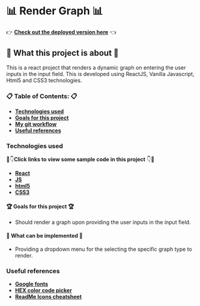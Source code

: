 # :bar_chart: Render Graph :bar_chart:

:point_right: **[Check out the deployed version here](https://24-frames.netlify.com)** :point_left:

## :loudspeaker: What this project is about :loudspeaker:

This is a react project that renders a dynamic graph on entering the user inputs in the input field. This is developed using ReactJS, Vanilla Javascript, Html5 and CSS3 technologies.

### :clipboard: Table of Contents: :clipboard:

* **[Technologies used](https://github.com/amuru0S/render-graph#technologies-used)**
* **[Goals for this project]()**
* **[My git workflow]()**
* **[Useful references]()**

### Technologies used 

:eyes::point_down:**Click links to view some sample code in this project** :point_down::eyes:

* **[React]()**
* **[JS]()**
* **[html5]()**
* **[CSS3]()**

#### :trophy: Goals for this project :trophy:

* Should render a graph upon providing the user inputs in the input field.

#### :memo: What can be implemented :memo:

* Providing a dropdown menu for the selecting the specific graph type to render.

### Useful references

* **[Google fonts](https://fonts.google.com/)**
* **[HEX color code picker](https://flatuicolors.com/)**
* **[ReadMe Icons cheatsheet](https://www.webfx.com/tools/emoji-cheat-sheet/)**